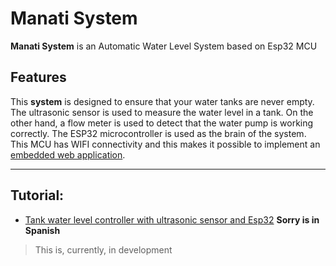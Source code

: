 # Manati System
**Manati System** is an Automatic Water Level System based on Esp32 MCU

## Features
This **system** is designed to ensure that your water tanks are never empty. The ultrasonic sensor is used to measure the water level in a tank. On the other hand, a flow meter is used to detect that the water pump is working correctly. The ESP32 microcontroller is used as the brain of the system. This MCU has WIFI connectivity and this makes it possible to implement an [embedded web application](https://github.com/leoNavarro95/Esp32-Web-Tank-System "Esp32-Web-Tank-System"). 
___
## Tutorial:
* [Tank water level controller with ultrasonic sensor and Esp32](https://www.sysadminsdecuba.com/2020/03/controlador-de-nivel-de-agua-en-tanque-con-sensor-ultrasonico-y-arduino/ "Tutorial") __Sorry is in Spanish__
> This is, currently, in development
